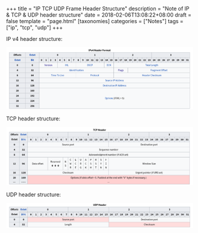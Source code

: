 +++
title = "IP TCP UDP Frame Header Structure"
description = "Note of IP & TCP & UDP header structure"
date = 2018-02-06T13:08:22+08:00
draft = false
template = "page.html"
[taxonomies]
categories =  ["Notes"]
tags = ["ip", "tcp", "udp"]
+++

IP v4 header structure:

![IP header](ipv4_header.png)

TCP header structure:

![TCP header](tcp_header.png)

UDP header structure:

![UDP header](udp_header.png)
